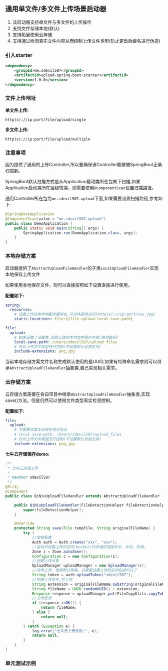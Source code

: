 ## 通用单文件/多文件上传场景启动器

1. 该启动器支持单文件与多文件的上传操作
2. 支持文件存储本地(默认)
3. 支持拓展使用云存储
4. 支持通过检测真实文件内容从而控制上传文件类型(防止更改后缀名进行伪造)

### 引入starter

```xml
<dependency>
    <groupId>me.sdevil507</groupId>
    <artifactId>upload-spring-boot-starter</artifactId>
    <version>1.0.0</version>
</dependency>
```

### 文件上传地址

**单文件上传:**

`http(s)://ip:port/file/upload/single`

**多文件上传:**

`http(s)://ip:port/file/upload/multiple`

### 注意事项

因为提供了通用的上传Controller,所以要确保该Controller能够被SpringBoot正确扫描到。

SpringBoot默认扫描方式是从Application启动类所在包向下扫描,如果Application启动类所在层级较深，则需要使用`@ComponentScan`设置扫描路径。

通用Controller所在包为`me.sdevil507.upload`下面,如果需要设置扫描路径,参考如下:

```java
@SpringBootApplication
@ComponentScan(value = "me.sdevil507.upload")
public class DemoApplication {
    public static void main(String[] args) {
        SpringApplication.run(DemoApplication.class, args);
    }
}
```

### 本地存储方案

启动器提供了`AbstractUploadFileHandler`的子类`LocalUploadFileHandler`实现本地保存上传文件

如果使用本地保存文件，则可以直接按照如下设置直接进行使用。

**配置如下:**

```yml
spring:
  resources:
    # 设置上传文件本地服务器地址,可对外提供访问(http(s)://ip:port/xxx.jpg)
    static-locations: file:${file.upload.local-save-path}

file:
  upload:
    # 如果设置了该属性,则默认使用本地文件保存方案(绝对路径)
    local-save-path: /Users/sdevil507/upload_files
    # 针对上传文件类型进行控制(不设置默认全部支持)
    include-extensions: png,jpg
```

当前本地存储方案文件名称生成默认使用的是UUID,如果有特殊命名需求则可以继承`AbstractUploadFileHandler`抽象类,自己实现相关需求。

### 云存储方案

云存储方案需要在各自项目中继承`AbstractUploadFileHandler`抽象类,实现save()方法。但是仍然可以使用文件类型真实检测控制。

**配置如下:**

```yml
file:
  upload:
    # 不需要设置本地保存绝对地址
    # local-save-path: /Users/sdevil507/upload_files
    # 针对上传文件类型进行控制(不设置默认全部支持)
    include-extensions: png,jpg
```

**七牛云存储保存demo:**

```java
/**
 * 七牛云存储上传
 *
 * @author sdevil507
 */
@Slf4j
@Component
public class QiNiuUploadFileHandler extends AbstractUploadFileHandler {

    public QiNiuUploadFileHandler(FileDetectionHelper fileDetectionHelper) {
        super(fileDetectionHelper);
    }

    @Override
    protected String save(File tempFile, String originalFileName) {
        try {
            //密钥配置
            Auth auth = Auth.create("xxx", "xxx");
            //自动识别要上传的空间(bucket)的存储区域是华东、华北、华南。
            Zone z = Zone.autoZone();
            Configuration c = new Configuration(z);
            //创建上传对象
            UploadManager uploadManager = new UploadManager(c);
            //简单上传，使用默认策略，只需要设置上传的空间名就可以了
            String token = auth.uploadToken("sdevil507");
            //构建上传文件,并上传
            String extension = originalFileName.substring(originalFileName.lastIndexOf("."));
            String fileName = UUID.randomUUID() + extension;
            Response response = uploadManager.put(FileCopyUtils.copyToByteArray(tempFile), fileName, token);
            //上传反馈
            if (response.isOK()) {
                return fileName;
            } else {
                return null;
            }
        } catch (Exception e) {
            log.error("七牛云上传失败:", e);
            return null;
        }
    }
}
```

### 单元测试示例

